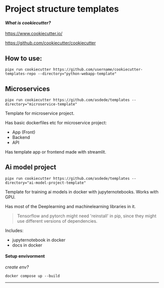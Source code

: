 # Project structure templates

#### *What is cookiecutter?*

https://www.cookiecutter.io/

https://github.com/cookiecutter/cookiecutter

## How to use:

`pipx run cookiecutter https://github.com/username/cookiecutter-templates-repo --directory="python-webapp-template"`


## Microservices
`pipx run cookiecutter https://github.com/asdede/templates --directory="microservice-template"`

Template for microservice project.

Has basic dockerfiles etc for microservice project:
- App (Front)
- Backend
- API

Has template app or frontend made with streamlit.

## Ai model project
`pipx run cookiecutter https://github.com/asdede/templates --directory="ai-model-project-template"`

Template for training ai models in docker with jupyternotebooks. Works with GPU.

Has most of the Deeplearning and machinelearning libraries in it. 
> Tensorflow and pytorch might need 'reinstall' in pip, since they might use different versions of dependencies.

Includes:
- jupyternotebook in docker
- docs in docker

#### Setup envivorment

*create env?*

`docker compose up --build`

___